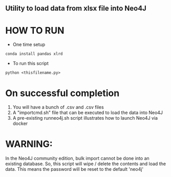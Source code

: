 ## Utility to load data from xlsx file into Neo4J

# HOW TO RUN
- One time setup 
```
conda install pandas xlrd
```
- To run this script 
```
python <thisfilename.py>
```

# On successful completion 
1. You will have a bunch of <entity>.csv and <relationships>.csv files
1. A "importcmd.sh" file that can be executed to load the data into Neo4J
1. A pre-existing runneo4j.sh script illustrates how to launch Neo4J via docker 
# WARNING: 
In the Neo4J community edition, bulk import cannot be done into an existing
database. So, this script will wipe / delete the contents and load the 
data. This means the password will be reset to the default 'neo4j' 

